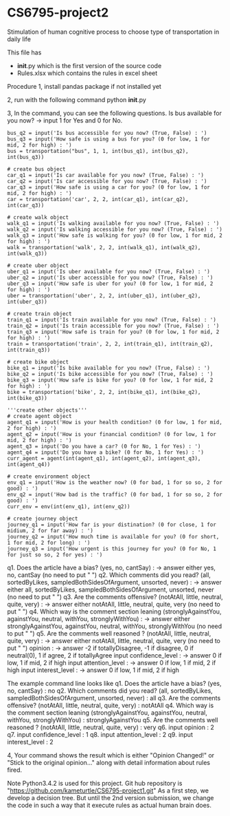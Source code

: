# CS6795-project2
Stimulation of human cognitive process to choose type of transportation in daily life

This file has 
 - __init__.py which is the first version of the source code
 - Rules.xlsx which contains the rules in excel sheet

Procedure
1, install pandas package if not installed yet

2, run with the following command 
   python __init__.py

3, In the command, you can see the following questions.
   Is bus available for you now? 
   -> input 1 for Yes and 0 for No.
   
    bus_q2 = input('Is bus accessible for you now? (True, False) : ')
    bus_q3 = input('How safe is using a bus for you? (0 for low, 1 for mid, 2 for high) : ')
    bus = transportation("bus", 1, 1, int(bus_q1), int(bus_q2), int(bus_q3))
    
    # create bus object
    car_q1 = input('Is car available for you now? (True, False) : ')
    car_q2 = input('Is car accessible for you now? (True, False) : ')
    car_q3 = input('How safe is using a car for you? (0 for low, 1 for mid, 2 for high) : ')
    car = transportation('car', 2, 2, int(car_q1), int(car_q2), int(car_q3))
    
    # create walk object
    walk_q1 = input('Is walking available for you now? (True, False) : ')
    walk_q2 = input('Is walking accessible for you now? (True, False) : ')
    walk_q3 = input('How safe is walking for you? (0 for low, 1 for mid, 2 for high) : ')
    walk = transportation('walk', 2, 2, int(walk_q1), int(walk_q2), int(walk_q3))
    
    # create uber object
    uber_q1 = input('Is uber available for you now? (True, False) : ')
    uber_q2 = input('Is uber accessible for you now? (True, False) : ')
    uber_q3 = input('How safe is uber for you? (0 for low, 1 for mid, 2 for high) : ')
    uber = transportation('uber', 2, 2, int(uber_q1), int(uber_q2), int(uber_q3))
    
    # create train object
    train_q1 = input('Is train available for you now? (True, False) : ')
    train_q2 = input('Is train accessible for you now? (True, False) : ')
    train_q3 = input('How safe is train for you? (0 for low, 1 for mid, 2 for high) : ')
    train = transportation('train', 2, 2, int(train_q1), int(train_q2), int(train_q3))
    
    # create bike object
    bike_q1 = input('Is bike available for you now? (True, False) : ')
    bike_q2 = input('Is bike accessible for you now? (True, False) : ')
    bike_q3 = input('How safe is bike for you? (0 for low, 1 for mid, 2 for high) : ')
    bike = transportation('bike', 2, 2, int(bike_q1), int(bike_q2), int(bike_q3))
    
    '''create other objects'''
    # create agent object
    agent_q1 = input('How is your health condition? (0 for low, 1 for mid, 2 for high) : ')
    agent_q2 = input('How is your financial condition? (0 for low, 1 for mid, 2 for high) : ')
    agent_q3 = input('Do you have a car? (0 for No, 1 for Yes) : ')
    agent_q4 = input('Do you have a bike? (0 for No, 1 for Yes) : ')
    curr_agent = agent(int(agent_q1), int(agent_q2), int(agent_q3), int(agent_q4))
    
    # create environment object
    env_q1 = input('How is the weather now? (0 for bad, 1 for so so, 2 for good) : ')
    env_q2 = input('How bad is the traffic? (0 for bad, 1 for so so, 2 for good) : ')
    curr_env = env(int(env_q1), int(env_q2))
    
    # create journey object
    journey_q1 = input('How far is your distination? (0 for close, 1 for midium, 2 for far away) : ')
    journey_q2 = input('How much time is available for you? (0 for short, 1 for mid, 2 for long) : ')
    journey_q3 = input('How urgent is this journey for you? (0 for No, 1 for just so so, 2 for yes) : ')
   q1. Does the article have a bias? (yes, no, cantSay) :
     -> answer either yes, no, cantSay (no need to put " ")
   q2. Which comments did you read? (all, sortedByLikes, sampledBothSidesOfArgument, unsorted, never) :
     -> answer either all, sortedByLikes, sampledBothSidesOfArgument, unsorted, never (no need to put " ")
   q3. Are the comments offensive? (notAtAll, little, neutral, quite, very) :
     -> answer either notAtAll, little, neutral, quite, very (no need to put " ")
   q4. Which way is the comment section leaning (stronglyAgainstYou, againstYou, neutral, withYou, stronglyWithYou) :
     -> answer either stronglyAgainstYou, againstYou, neutral, withYou, stronglyWithYou (no need to put " ")
   q5. Are the comments well reasoned ? (notAtAll, little, neutral, quite, very) :
     -> answer either notAtAll, little, neutral, quite, very (no need to put " ")
   opinion :
     -> answer -2 if totallyDisagree, -1 if disagree, 0 if neutral(0), 1 if agree, 2 if  totallyAgree
   input confidence_level :
     -> answer 0 if low, 1 if mid, 2 if high
   input attention_level :
     -> answer 0 if low, 1 if mid, 2 if high
   input interest_level :
     -> answer 0 if low, 1 if mid, 2 if high

   The example command line looks like 
    q1. Does the article have a bias? (yes, no, cantSay) : no
    q2. Which comments did you read? (all, sortedByLikes, sampledBothSidesOfArgument, unsorted, never) : all
    q3. Are the comments offensive? (notAtAll, little, neutral, quite, very) : notAtAll
    q4. Which way is the comment section leaning (stronglyAgainstYou, againstYou, neutral, withYou, stronglyWithYou) : stronglyAgainstYou
    q5. Are the comments well reasoned ? (notAtAll, little, neutral, quite, very) : very
    q6. input opinion : 2
    q7. input confidence_level : 1
    q8. input attention_level : 2
    q9. input interest_level : 2

4, Your command shows the result which is either "Opinion Changed!" or "Stick to the original opinion..." along with detail information about rules fired.

Note
Python3.4.2 is used for this project.
Git hub repository is "https://github.com/kameturtle/CS6795-project1.git"
As a first step, we develop a decision tree. But until the 2nd version submission, we change the code in such a way that it execute rules as actual human brain does.
